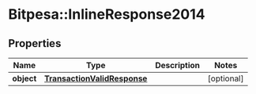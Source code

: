 # Bitpesa::InlineResponse2014

## Properties
Name | Type | Description | Notes
------------ | ------------- | ------------- | -------------
**object** | [**TransactionValidResponse**](TransactionValidResponse.md) |  | [optional] 


